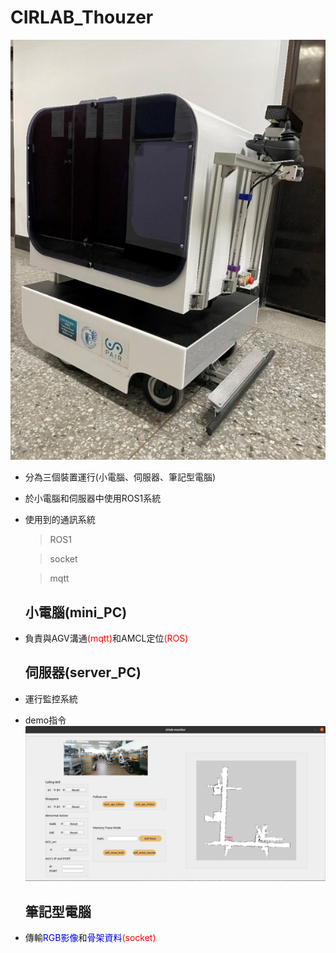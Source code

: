 # CIRLAB_Thouzer
![image](https://github.com/Henrylinss/CIRLAB_Thouzer/blob/main/img/%E6%A9%9F%E6%A7%8B.png)
- 分為三個裝置運行(小電腦、伺服器、筆記型電腦)
- 於小電腦和伺服器中使用ROS1系統
- 使用到的通訊系統
  > ROS1

  > socket
  
  > mqtt 
  ## 小電腦(mini_PC)
- 負責與AGV溝通<font color='Red'>(mqtt)</font>和AMCL定位<font color='Red'>(ROS)</font>
  ## 伺服器(server_PC)
- 運行監控系統
- demo指令
  ![image](https://github.com/Henrylinss/CIRLAB_Thouzer/blob/main/img/UI.png)
  ## 筆記型電腦
- 傳輸<font color='Blue'>RGB影像</font>和<font color='Blue'>骨架資料</font><font color='Red'>(socket)</font>
